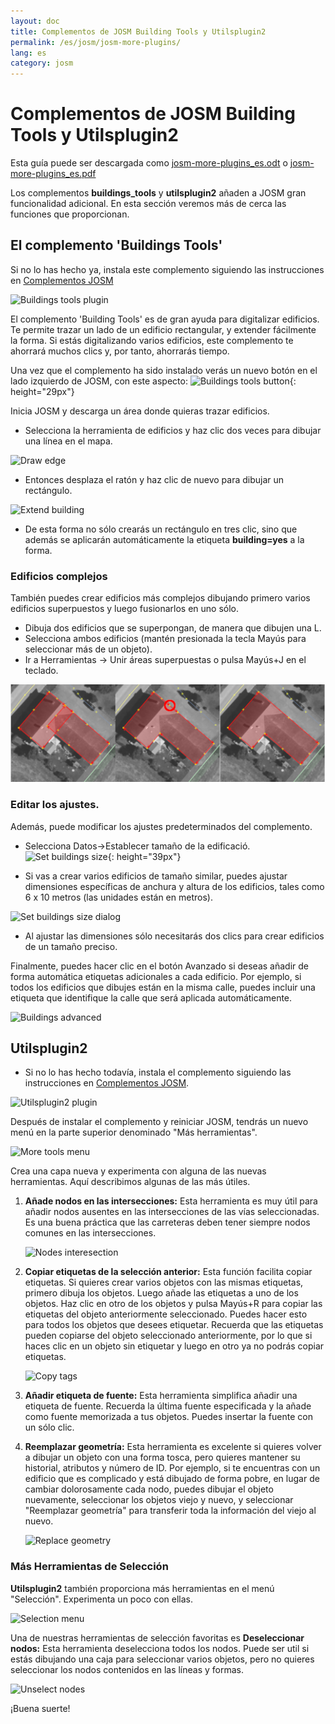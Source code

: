 ```yaml
---
layout: doc
title: Complementos de JOSM Building Tools y Utilsplugin2
permalink: /es/josm/josm-more-plugins/
lang: es
category: josm
---
```


Complementos de JOSM Building Tools y Utilsplugin2
============

Esta guía puede ser descargada como [josm-more-plugins_es.odt](/files/josm-more-plugins_es.odt) o [josm-more-plugins_es.pdf](/files/josm-more-plugins_es.pdf)  

Los complementos **buildings_tools** y **utilsplugin2** añaden a JOSM gran funcionalidad adicional. En esta sección veremos más de cerca las funciones que proporcionan.  

El complemento 'Buildings Tools'
--------------------------

Si no lo has hecho ya, instala este complemento siguiendo las instrucciones en [Complementos JOSM](/es/josm/josm-plugins)  

![Buildings tools plugin][]

El complemento 'Building Tools' es de gran ayuda para digitalizar edificios. Te permite trazar un lado de un edificio rectangular, y extender fácilmente la forma. Si estás digitalizando varios edificios, este complemento te ahorrará muchos clics y, por tanto, ahorrarás tiempo.  

Una vez que el complemento ha sido instalado verás un nuevo botón en el lado izquierdo de JOSM, con este aspecto: ![Buildings tools button][]{: height="29px"}

Inicia JOSM y descarga un área donde quieras trazar edificios.  

* Selecciona la herramienta de edificios y haz clic dos veces para dibujar una línea en el mapa.  

![Draw edge][]

* Entonces desplaza el ratón y haz clic de nuevo para dibujar un rectángulo.  

![Extend building][]

* De esta forma no sólo crearás un rectángulo en tres clic, sino que además se aplicarán automáticamente la etiqueta **building=yes** a la forma.  

### Edificios complejos

También puedes crear edificios más complejos dibujando primero varios edificios superpuestos y luego fusionarlos en uno sólo.   

* Dibuja dos edificios que se superpongan, de manera que dibujen una L.  
* Selecciona ambos edificios (mantén presionada la tecla Mayús para seleccionar más de un objeto).  
* Ir a Herramientas -> Unir áreas superpuestas o pulsa Mayús+J en el teclado.  

![Merge buildings][]

### Editar los ajustes.

Además, puede modificar los ajustes predeterminados del complemento.  

* Selecciona Datos->Establecer tamaño de la edificació. ![Set buildings size][]{: height="39px"}  

* Si vas a crear varios edificios de tamaño similar, puedes ajustar dimensiones específicas de anchura y altura de los edificios, tales como 6 x 10 metros (las unidades están en metros).  

![Set buildings size dialog][]

* Al ajustar las dimensiones sólo necesitarás dos clics para crear edificios de un tamaño preciso.  

Finalmente, puedes hacer clic en el botón Avanzado si deseas añadir de forma automática etiquetas adicionales a cada edificio. Por ejemplo, si todos los edificios que dibujes están en la misma calle, puedes incluir una etiqueta que identifique la calle que será aplicada automáticamente.  

![Buildings advanced][]


Utilsplugin2
-------------

* Si no lo has hecho todavía, instala el complemento siguiendo las instrucciones en [Complementos JOSM](/es/josm/josm-plugins).  

![Utilsplugin2 plugin][]

Después de instalar el complemento y reiniciar JOSM, tendrás un nuevo menú en la parte superior denominado "Más herramientas".  

![More tools menu][]

Crea una capa nueva y experimenta con alguna de las nuevas herramientas. Aquí describimos algunas de las más útiles.  

1. **Añade nodos en las intersecciones:** Esta herramienta es muy útil para añadir nodos ausentes en las intersecciones de las vías seleccionadas. Es una buena práctica que las carreteras deben tener siempre nodos comunes en las intersecciones.  

    ![Nodes interesection][]

2. **Copiar etiquetas de la selección anterior:** Esta función facilita copiar etiquetas. Si quieres crear varios objetos con las mismas etiquetas, primero dibuja los objetos. Luego añade las etiquetas a uno de los objetos. Haz clic en otro de los objetos y pulsa Mayús+R para copiar las etiquetas del objeto anteriormente seleccionado. Puedes hacer esto para todos los objetos que desees etiquetar. Recuerda que las etiquetas pueden copiarse del objeto seleccionado anteriormente, por lo que si haces clic en un objeto sin etiquetar y luego en otro ya no podrás copiar etiquetas.  

    ![Copy tags][]

3. **Añadir etiqueta de fuente:** Esta herramienta simplifica añadir una etiqueta de fuente. Recuerda la última fuente especificada y la añade como fuente memorizada a tus objetos. Puedes insertar la fuente con un sólo clic.  

4. **Reemplazar geometría:** Esta herramienta es excelente si quieres volver a dibujar un objeto con una forma tosca, pero quieres mantener su historial, atributos y número de ID. Por ejemplo, si te encuentras con un edificio que es complicado y está dibujado de forma pobre, en lugar de cambiar dolorosamente cada nodo, puedes dibujar el objeto nuevamente, seleccionar los objetos viejo y nuevo, y seleccionar "Reemplazar geometría" para transferir toda la información del viejo al nuevo.  

    ![Replace geometry][]


### Más Herramientas de Selección

**Utilsplugin2** también proporciona más herramientas en el menú "Selección". Experimenta un poco con ellas.  

![Selection menu][]

Una de nuestras herramientas de selección favoritas es **Deseleccionar nodos:** Esta herramienta deselecciona todos los nodos. Puede ser util si estás dibujando una caja para seleccionar varios objetos, pero no quieres seleccionar los nodos contenidos en las líneas y formas.  

![Unselect nodes][]

¡Buena suerte!  


[Buildings tools plugin]: /images/josm/buildings_tools-plugin_es.png
[Buildings tools button]: /images/josm/buildings_tools-button.png
[Draw edge]: /images/josm/draw-edge.png
[Extend building]: /images/josm/extend-building.png
[Merge buildings]: /images/josm/merge-buildings.png
[Set buildings size]: /images/josm/set-buildings-size_es.png
[Set buildings size dialog]: /images/josm/set-buildings-size-dialog_es.png
[Buildings advanced]: /images/josm/buildings-advanced_es.png
[Utilsplugin2 plugin]: /images/josm/utilsplugin2-plugin_es.png
[More tools menu]: /images/josm/more-tools-menu_es.png
[Nodes interesection]: /images/josm/utilsplugin2-nodes-intersection.png
[Copy tags]: /images/josm/utilsplugin2-copy-tags_es.png
[Replace geometry]: /images/josm/utilsplugin2-replace-geometry_es.png
[Selection menu]: /images/josm/selection-menu_es.png
[Unselect nodes]: /images/josm/utilsplugin2-unselect-nodes.png

